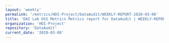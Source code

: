 ```yaml
---
layout: 'weekly'
permalink: '/metrics/HDI-Project/DataAudit/WEEKLY-REPORT-2020-03-08'
title: 'DAI Lab OSS Metrics Metrics report for DataAudit | WEEKLY-REPORT-2020-03-08'
organization: 'HDI-Project'
repository: 'DataAudit'
current_date: '2020-03-08'
---
```

